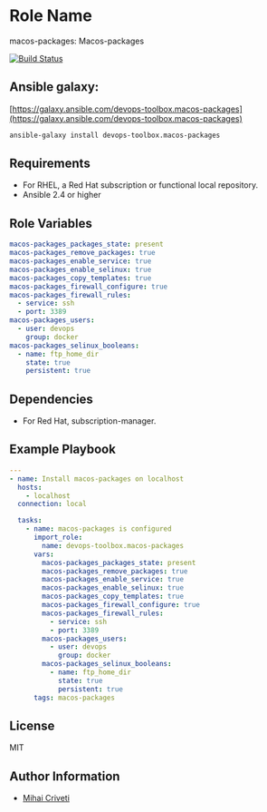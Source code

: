 Role Name
=========

macos-packages: Macos-packages

[![Build Status](https://travis-ci.org/cmihai-ansible/macos-packages.svg?branch=master)](https://travis-ci.org/cmihai-ansible/macos-packages)

Ansible galaxy:
---------------

[https://galaxy.ansible.com/devops-toolbox.macos-packages](https://galaxy.ansible.com/devops-toolbox.macos-packages)

```bash
ansible-galaxy install devops-toolbox.macos-packages
```

Requirements
------------

- For RHEL, a Red Hat subscription or functional local repository.
- Ansible 2.4 or higher

Role Variables
--------------

```yaml
macos-packages_packages_state: present
macos-packages_remove_packages: true
macos-packages_enable_service: true
macos-packages_enable_selinux: true
macos-packages_copy_templates: true
macos-packages_firewall_configure: true
macos-packages_firewall_rules:
  - service: ssh
  - port: 3389
macos-packages_users:
  - user: devops
    group: docker
macos-packages_selinux_booleans:
  - name: ftp_home_dir
    state: true
    persistent: true
```

Dependencies
------------

- For Red Hat, subscription-manager.

Example Playbook
----------------

```yaml
---
- name: Install macos-packages on localhost
  hosts:
    - localhost
  connection: local

  tasks:
    - name: macos-packages is configured
      import_role:
        name: devops-toolbox.macos-packages
      vars:
        macos-packages_packages_state: present
        macos-packages_remove_packages: true
        macos-packages_enable_service: true
        macos-packages_enable_selinux: true
        macos-packages_copy_templates: true
        macos-packages_firewall_configure: true
        macos-packages_firewall_rules:
          - service: ssh
          - port: 3389
        macos-packages_users:
          - user: devops
            group: docker
        macos-packages_selinux_booleans:
          - name: ftp_home_dir
            state: true
            persistent: true
      tags: macos-packages
```

License
-------

MIT

Author Information
------------------

- [Mihai Criveti](https://www.linkedin.com/in/devops-toolbox.)
